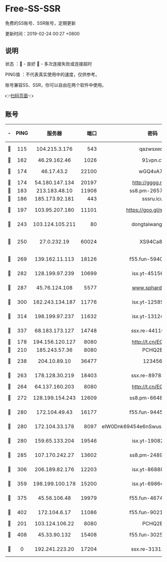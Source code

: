 # Free-SS-SSR

免费的SS账号、SSR账号，定期更新

更新时间：2019-02-24 00:27 +0800

## 说明

状态     ：🙂 - 良好 🙁 - 多次连接失败或连接超时

PING值   ：不代表真实使用中的速度，仅供参考。

账号兼容SS、SSR，你可以自由在两个软件中使用。

👉[扫码页面](https://liesauer.github.io/free-ss-ssr.github.io/)👈

## 账号

|-|PING|服务器|端口|密码|加密方式|区域|
|:----:|:----:|:-----:|-----:|:----:|:----:|:----:|
|🙂|115|104.215.3.176|543|qazwsxedc|aes-256-gcm|JP|
|🙂|162|46.29.162.46|1026|91vpn.cf|rc4-md5|RU|
|🙂|174|46.17.43.2|22100|wGQ4vA7D|aes-256-gcm|RU|
|🙂|174|54.180.147.134|20197|http://gggg.rocks|chacha20|KR|
|🙂|183|213.183.48.10|11908|ss8.pm-26579445|rc4-md5|RU|
|🙂|186|185.173.92.181|443|sssru.icu|rc4-md5|RU|
|🙂|197|103.95.207.180|11101|https://goo.gl/m1zu1p|chacha20-ietf|CN|
|🙂|243|103.124.105.211|80|dongtaiwang.com|aes-256-cfb|US|
|🙂|250|27.0.232.19|60024|XS94Ca8K|xchacha20-ietf-poly1305|HK|
|🙂|269|139.162.11.113|18126|f55.fun-59408328|aes-256-cfb|SG|
|🙂|282|128.199.97.239|10699|isx.yt-45156697|aes-256-cfb|SG|
|🙂|287|45.76.124.108|5577|www.sphard.com|aes-256-cfb|AU|
|🙂|300|162.243.134.187|11776|isx.yt-12585814|aes-256-cfb|US|
|🙂|314|198.199.97.237|11632|isx.yt-13124649|aes-256-cfb|US|
|🙂|337|68.183.173.127|14748|ssx.re-44110237|aes-256-cfb|US|
|🙂|178|194.156.120.127|8080|http://t.cn/EGJIyrl|rc4-md5|RU|
|🙂|210|185.243.57.36|8080|PCHQ2E|rc4-md5|US|
|🙂|238|204.10.89.10|36477|123456|aes-256-cfb|US|
|🙂|263|178.128.30.219|18403|ssx.re-89783245|aes-256-cfb|SG|
|🙂|264|64.137.160.203|8080|http://t.cn/EGJIyrl|rc4-md5|CA|
|🙂|272|128.199.154.243|12609|ss8.pm-66482208|aes-256-cfb|SG|
|🙂|280|172.104.49.43|16177|f55.fun-94458242|aes-256-cfb|SG|
|🙂|280|172.104.33.178|8097|eIW0Dnk69454e6nSwuspv9DmS201tQ0D|aes-256-cfb|SG|
|🙂|280|159.65.133.204|19546|isx.yt-19082331|aes-256-cfb|SG|
|🙂|285|107.170.242.27|13602|ss8.pm-24894084|aes-256-cfb|US|
|🙂|306|206.189.82.176|12203|isx.yt-86888491|aes-256-cfb|SG|
|🙂|359|198.199.100.178|15200|isx.yt-69864380|aes-256-cfb|US|
|🙂|375|45.56.106.48|19979|f55.fun-46740647|aes-256-cfb|US|
|🙂|402|172.104.6.17|11086|f55.fun-90218107|aes-256-cfb|US|
|🙁|201|103.124.106.22|8080|PCHQ2E|rc4-md5|US|
|🙁|408|45.33.90.132|15408|f55.fun-30254973|aes-256-cfb|US|
|🙁|0|192.241.223.20|17204|ssx.re-31312379|aes-256-cfb|US|
